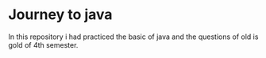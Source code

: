 # Journey to java
In this repository i had practiced the basic of java and the questions of old is gold of 4th semester.

## 

